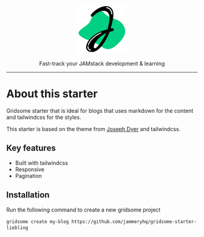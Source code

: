 <div align="center">

<a href="https://www.jammeryhq.com" title="JammeryHQ" target="_blank">

  <img src="./jammeryhq.png" width="128" />
  
</a>

<p>
Fast-track your JAMstack development & learning
</p>
</div>

<hr />

# About this starter

Gridsome starter that is ideal for blogs that uses markdown for the content and tailwindcss for the styles.

This starter is based on the theme from [Joseph Dyer](https://github.com/josephdyer) and tailwindcss.

## Key features

* Built with tailwindcss
* Responsive 
* Pagination

## Installation

Run the following command to create a new gridsome project 

```
gridsome create my-blog https://github.com/jammeryhq/gridsome-starter-liebling
```
